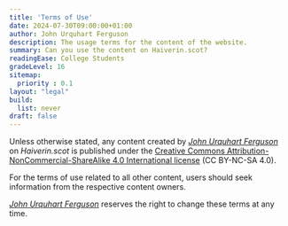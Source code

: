 ```yaml
---
title: 'Terms of Use'
date: 2024-07-30T09:00:00+01:00
author: John Urquhart Ferguson
description: The usage terms for the content of the website.
summary: Can you use the content on Haiverin.scot?
readingEase: College Students
gradeLevel: 16
sitemap:
  priority : 0.1
layout: "legal"
build:
  list: never
draft: false
---
```


Unless otherwise stated, any content created by *[John Urquhart Ferguson](https://johnurquhartferguson.info)* on *Haiverin.scot* is published under the [Creative Commons Attribution-NonCommercial-ShareAlike 4.0 International license](https://creativecommons.org/licenses/by-nc-sa/4.0/) (CC BY-NC-SA 4.0).

For the terms of use related to all other content, users should seek information from the respective content owners.

*[John Urquhart Ferguson](https://johnurquhartferguson.info)* reserves the right to change these terms at any time.
